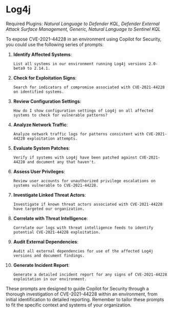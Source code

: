 # Log4j

Required Plugins: *Natural Language to Defender KQL, Defender External Attack Surface Management, Generic, Natural Language to Sentinel KQL*

To expose CVE-2021-44228 in an environment using Copilot for Security, you could use the following series of prompts:

1. **Identify Affected Systems**:
   ```
   List all systems in our environment running Log4j versions 2.0-beta9 to 2.14.1.
   ```

2. **Check for Exploitation Signs**:
   ```
   Search for indicators of compromise associated with CVE-2021-44228 on identified systems.
   ```

3. **Review Configuration Settings**:
   ```
   How do I show configuration settings of Log4j on all affected systems to check for vulnerable patterns?
   ```

4. **Analyze Network Traffic**:
   ```
   Analyze network traffic logs for patterns consistent with CVE-2021-44228 exploitation attempts.
   ```

5. **Evaluate System Patches**:
   ```
   Verify if systems with Log4j have been patched against CVE-2021-44228 and document any that haven't.
   ```

6. **Assess User Privileges**:
   ```
   Review user accounts for unauthorized privilege escalations on systems vulnerable to CVE-2021-44228.
   ```

7. **Investigate Linked Threat Actors**:
   ```
   Investigate if known threat actors associated with CVE-2021-44228 have targeted our organization.
   ```

8. **Correlate with Threat Intelligence**:
   ```
   Correlate our logs with threat intelligence feeds to identify potential CVE-2021-44228 exploitation.
   ```

9. **Audit External Dependencies**:
   ```
   Audit all external dependencies for use of the affected Log4j versions and document findings.
   ```

10. **Generate Incident Report**:
    ```
    Generate a detailed incident report for any signs of CVE-2021-44228 exploitation in our environment.
    ```

These prompts are designed to guide Copilot for Security through a thorough investigation of CVE-2021-44228 within an environment, from initial identification to detailed reporting. Remember to tailor these prompts to fit the specific context and systems of your organization.
